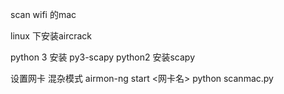 scan  wifi 的mac

 linux 下安装aircrack 

python 3 安装 py3-scapy
python2 安装scapy

设置网卡 混杂模式
airmon-ng start <网卡名>
python scanmac.py
